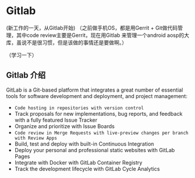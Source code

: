 # Gitlab

(新工作的一天，从Gitlab开始)
（之前做手机OS，都是用Gerrit + Git做代码管理，其中code review主要是Gerrit，现在用Gitlab 来管理一个android aosp的大库，虽说不是很习惯，但是该做的事情还是要做啊。）

（学习一下）

## Gitlab 介绍

GitLab is a Git-based platform that integrates a great number of essential tools for software development and deployment, and project management:

+ `Code hosting in repositories with version control`
+ Track proposals for new implementations, bug reports, and feedback with a
fully featured Issue Tracker
+ Organize and prioritize with Issue Boards
+ `Code review in Merge Requests with live-preview changes per
branch with Review Apps`
+ Build, test and deploy with built-in Continuous Integration
+ Deploy your personal and professional static websites with GitLab Pages
+ Integrate with Docker with GitLab Container Registry
+ Track the development lifecycle with GitLab Cycle Analytics